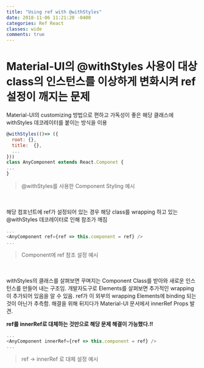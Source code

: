 ```yaml
---
title: "Using ref with @withStyles"
date: 2018-11-06 11:21:20 -0400
categories: Ref React
classes: wide
comments: true
---
```


# Material-UI의 @withStyles 사용이 대상 class의 인스턴스를 이상하게 변화시켜 ref 설정이 깨지는 문제

Material-UI의 customizing 방법으로 편하고 가독성이 좋은 해당 클래스에 withStyles 데코레이터를 붙이는 방식을 이용

```javascript
@withStyles(()=> ({
  root: {},
  title:  {},
  ...
}))
class AnyComponent extends React.Componet {
...
}
```
>@withStyles를 사용한 Component Styling 예시


<br><br>
해당 컴포넌트에 ref가 설정되어 있는 경우 해당 class를 wrapping 하고 있는 @withStyles 데코레이터로 인해 참조가 깨짐

```javascript
...
<AnyComponent ref={ref => this.component = ref} />
...
```
>Component에 ref 참조 설정 예시

<br><br>
withStyles의 클래스를 살펴보면 꾸며지는 Component Class를 받아와 새로운 인스턴스를 만들어 내는 구조임. 개발자도구로 Elements를 살펴보면 추가적인 wrapping이
추가되어 있음을 알 수 있음. ref가 이 외부의 wrapping Elements에 binding 되는 것이 아닌가 추측함. 해결을 위해 뒤지다가 Material-UI 문서에서 innerRef Props 발견.

**ref를 innerRef로 대체하는 것만으로 해당 문제 해결이 가능했다.!!**

```javascript
...
<AnyComponent innerRef={ref => this.component = ref} />
...
```
>ref -> innerRef 로 대체 설정 예시

